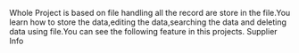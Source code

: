 Whole Project is based on file handling all the record are store in the file.You learn how to store the data,editing the data,searching the data and deleting data using file.You can see the following feature in this projects.
Supplier Info

